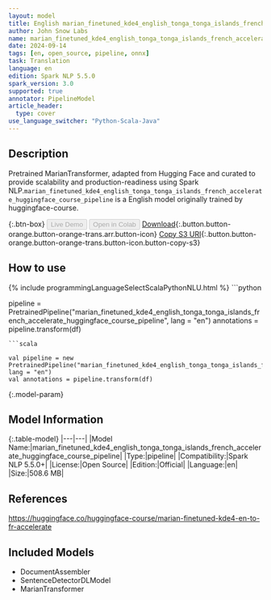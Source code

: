 ```yaml
---
layout: model
title: English marian_finetuned_kde4_english_tonga_tonga_islands_french_accelerate_huggingface_course_pipeline pipeline MarianTransformer from huggingface-course
author: John Snow Labs
name: marian_finetuned_kde4_english_tonga_tonga_islands_french_accelerate_huggingface_course_pipeline
date: 2024-09-14
tags: [en, open_source, pipeline, onnx]
task: Translation
language: en
edition: Spark NLP 5.5.0
spark_version: 3.0
supported: true
annotator: PipelineModel
article_header:
  type: cover
use_language_switcher: "Python-Scala-Java"
---
```


## Description

Pretrained MarianTransformer, adapted from Hugging Face and curated to provide scalability and production-readiness using Spark NLP.`marian_finetuned_kde4_english_tonga_tonga_islands_french_accelerate_huggingface_course_pipeline` is a English model originally trained by huggingface-course.

{:.btn-box}
<button class="button button-orange" disabled>Live Demo</button>
<button class="button button-orange" disabled>Open in Colab</button>
[Download](https://s3.amazonaws.com/auxdata.johnsnowlabs.com/public/models/marian_finetuned_kde4_english_tonga_tonga_islands_french_accelerate_huggingface_course_pipeline_en_5.5.0_3.0_1726350576022.zip){:.button.button-orange.button-orange-trans.arr.button-icon}
[Copy S3 URI](s3://auxdata.johnsnowlabs.com/public/models/marian_finetuned_kde4_english_tonga_tonga_islands_french_accelerate_huggingface_course_pipeline_en_5.5.0_3.0_1726350576022.zip){:.button.button-orange.button-orange-trans.button-icon.button-copy-s3}

## How to use



<div class="tabs-box" markdown="1">
{% include programmingLanguageSelectScalaPythonNLU.html %}
```python

pipeline = PretrainedPipeline("marian_finetuned_kde4_english_tonga_tonga_islands_french_accelerate_huggingface_course_pipeline", lang = "en")
annotations =  pipeline.transform(df)   

```
```scala

val pipeline = new PretrainedPipeline("marian_finetuned_kde4_english_tonga_tonga_islands_french_accelerate_huggingface_course_pipeline", lang = "en")
val annotations = pipeline.transform(df)

```
</div>

{:.model-param}
## Model Information

{:.table-model}
|---|---|
|Model Name:|marian_finetuned_kde4_english_tonga_tonga_islands_french_accelerate_huggingface_course_pipeline|
|Type:|pipeline|
|Compatibility:|Spark NLP 5.5.0+|
|License:|Open Source|
|Edition:|Official|
|Language:|en|
|Size:|508.6 MB|

## References

https://huggingface.co/huggingface-course/marian-finetuned-kde4-en-to-fr-accelerate

## Included Models

- DocumentAssembler
- SentenceDetectorDLModel
- MarianTransformer